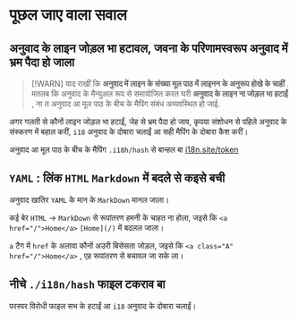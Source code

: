 # पूछल जाए वाला सवाल

## अनुवाद के लाइन जोड़ल भा हटावल, जवना के परिणामस्वरूप अनुवाद में भ्रम पैदा हो जाला

> [!WARN]
> याद राखीं कि **अनुवाद में लाइन के संख्या मूल पाठ में लाइनन के अनुरूप होखे के चाहीं** .
> मतलब कि अनुवाद के मैन्युअल रूप से समायोजित करत घरी **अनुवाद के लाइन ना जोड़ल भा हटाईं** , ना त अनुवाद आ मूल पाठ के बीच के मैपिंग संबंध अव्यवस्थित हो जाई.

अगर गलती से कौनों लाइन जोड़ल भा हटाईं, जेह से भ्रम पैदा हो जाव, कृपया संशोधन से पहिले अनुवाद के संस्करण में बहाल करीं, `i18` अनुवाद के दोबारा चलाईं आ सही मैपिंग के दोबारा कैश करीं।

अनुवाद आ मूल पाठ के बीच के मैपिंग `.i18h/hash` से बान्हल बा [i18n.site/token](//i18n.site/token)

## `YAML` : लिंक `HTML` `Markdown` में बदले से कइसे बची

अनुवाद खातिर `YAML` के मान के `MarkDown` मानल जाला।

कई बेर `HTML` → `MarkDown` से रूपांतरण हमनी के चाहत ना होला, जइसे कि `<a href="/">Home</a>` `[Home](/)` में बदलल जाला।

`a` टैग में `href` के अलावा कौनों अउरी बिसेसता जोड़ल, जइसे कि `<a class="A" href="/">Home</a>` , एह रूपांतरण से बचावल जा सके ला।

## नीचे `./i18n/hash` फाइल टकराव बा

परस्पर विरोधी फाइल सभ के हटाईं आ `i18` अनुवाद के दोबारा चलाईं।